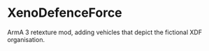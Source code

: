 # XenoDefenceForce
 ArmA 3 retexture mod, adding vehicles that depict the fictional XDF organisation.
